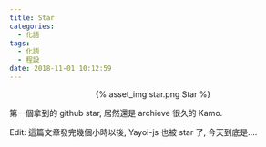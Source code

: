 ```yaml
---
title: Star
categories:
  - 化語
tags:
  - 化語
  - 程設
date: 2018-11-01 10:12:59
---
```

<center>{% asset_img star.png Star %}</center>

第一個拿到的 github star, 居然還是 archieve 很久的 Kamo.

Edit: 這篇文章發完幾個小時以後, Yayoi-js 也被 star 了, 今天到底是....
